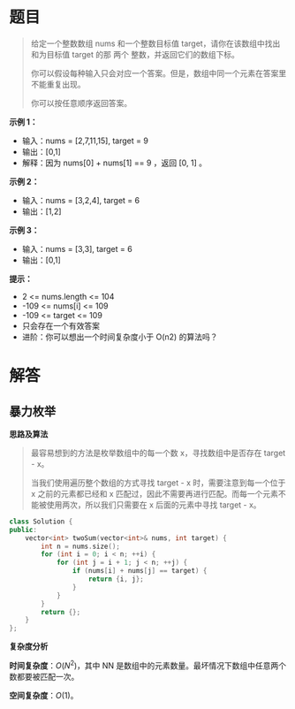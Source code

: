 # 题目

> 给定一个整数数组 nums 和一个整数目标值 target，请你在该数组中找出 和为目标值 target  的那 两个 整数，并返回它们的数组下标。
>
> 你可以假设每种输入只会对应一个答案。但是，数组中同一个元素在答案里不能重复出现。
>
> 你可以按任意顺序返回答案。

**示例 1：**

- 输入：nums = [2,7,11,15], target = 9
- 输出：[0,1]
- 解释：因为 nums[0] + nums[1] == 9 ，返回 [0, 1] 。



**示例 2：**

- 输入：nums = [3,2,4], target = 6
- 输出：[1,2]



**示例 3：**

- 输入：nums = [3,3], target = 6
- 输出：[0,1]



**提示：**

- 2 <= nums.length <= 104
- -109 <= nums[i] <= 109
- -109 <= target <= 109
- 只会存在一个有效答案
- 进阶：你可以想出一个时间复杂度小于 O(n2) 的算法吗？



# 解答

## 暴力枚举

**思路及算法**

> 最容易想到的方法是枚举数组中的每一个数 x，寻找数组中是否存在 target - x。
>
> 当我们使用遍历整个数组的方式寻找 target - x 时，需要注意到每一个位于 x 之前的元素都已经和 x 匹配过，因此不需要再进行匹配。而每一个元素不能被使用两次，所以我们只需要在 x 后面的元素中寻找 target - x。

```c++
class Solution {
public:
    vector<int> twoSum(vector<int>& nums, int target) {
        int n = nums.size();
        for (int i = 0; i < n; ++i) {
            for (int j = i + 1; j < n; ++j) {
                if (nums[i] + nums[j] == target) {
                    return {i, j};
                }
            }
        }
        return {};
    }
};


```



**复杂度分析**

**时间复杂度**：$O(N^2)$，其中 NN 是数组中的元素数量。最坏情况下数组中任意两个数都要被匹配一次。

**空间复杂度**：$O(1)$。


